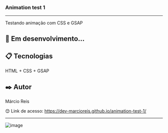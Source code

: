 ### Animation test 1

---

Testando animação com CSS e GSAP

## 🚀 Em desenvolvimento...

## 📋 Tecnologias
HTML + CSS + GSAP

## ✒️ Autor
Márcio Reis

😊 Link de acesso: https://dev-marcioreis.github.io/animation-test-1/

---
![image](https://github.com/dev-marcioreis/animation-test-1/assets/122680054/1330ca2f-5d2c-4ad6-a7dd-dbaff05e7665)

